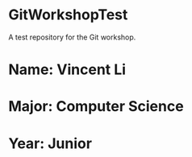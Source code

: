 # GitWorkshopTest
A test repository for the Git workshop. 


# Name: Vincent Li	
# Major: Computer Science
# Year: Junior
